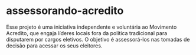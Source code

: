 # assessorando-acredito
Esse projeto é uma iniciativa independente e voluntária ao Movimento Acredito, que engaja líderes locais fora da política tradicional para disputarem por cargos eletivos. O objetivo é assessorá-los nas tomadas de decisão para acessar os seus eleitores.
